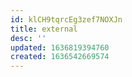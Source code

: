 ```yaml
---
id: klCH9tqrcEg3zef7NOXJn
title: external
desc: ''
updated: 1636819394760
created: 1636542669574
---
```


